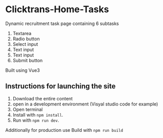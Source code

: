 # Clicktrans-Home-Tasks

Dynamic recruitment task page containing 6 subtasks
1. Textarea
2. Radio button
3. Select input
4. Text input
5. Text input
6. Submit button

Built using Vue3

## Instructions for launching the site

1. Download the entire content
2. open in a development environment (Visyal studio code for example)
3. Open terminal
4. Install with `npm install`.
5. Run with `npm run dev`.

Additionally for production use Build with `npm run build`
